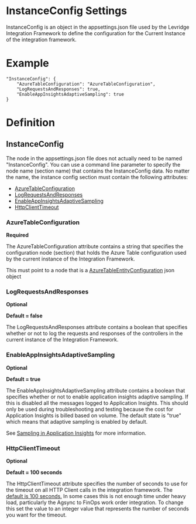 # InstanceConfig Settings
InstanceConfig is an object in the appsettings.json file used by the Levridge Integration Framework
to define the configuration for the Current Instance of the integration framework.

# Example
    "InstanceConfig": {
        "AzureTableConfiguration": "AzureTableConfiguration",
        "LogRequestsAndResponses": true,
        "EnableAppInsightsAdaptiveSampling": true
    }

# Definition
## InstanceConfig
The node in the appsettings.json file does not actually need to be named "InstanceConfig". 
You can use a command line parameter to specify the node name (section name) that contains
the InstanceConfig data. No matter the name, the instance config section must contain the following
attributes:

 - [AzureTableConfiguration](#AzureTableConfiguration)
 - [LogRequestsAndResponses](#LogRequestsAndResponses)
 - [EnableAppInsightsAdaptiveSampling](#EnableAppInsightsAdaptiveSampling)
 - [HttpClientTimeout](#HttpClientTimeout)

### AzureTableConfiguration
**Required**

The AzureTableConfiguration attribute contains a string that specifies the configuration node (section)
that holds the Azure Table configuration used by the current instance of the Integration Framework.

This must point to a node that is a [AzureTableEntityConfiguration](./ServiceBusConfiguration.md) json object

### LogRequestsAndResponses
**Optional**

**Default = false**

The LogRequestsAndResponses attribute contains a boolean that specifies whether or not to
log the requests and responses of the controllers in the current instance of the Integration 
Framework.


### EnableAppInsightsAdaptiveSampling
**Optional**

**Default = true**

The EnableAppInsightsAdaptiveSampling attribute contains a boolean that specifies whether or not to
enable application insights adaptive sampling. If this is disabled all the messages logged to 
Application Insights. This should only be used during troubleshooting and testing because the 
cost for Application Insights is billed based on volume. The default state is "true" which means
that adaptive sampling is enabled by default.

See [Sampling in Application Insights](#https://docs.microsoft.com/en-us/azure/azure-monitor/app/sampling#configuring-adaptive-sampling-for-aspnet-core-applications) 
for more information.

### HttpClientTimeout
**Optional**

**Default = 100 seconds**

The HttpClientTimeout attribute specifies the number of seconds to use for the timeout on all HTTP Client calls
in the integration framework. The [default is 100 seconds.](https://docs.microsoft.com/en-us/dotnet/api/system.net.http.httpclient.timeout?view=netcore-3.1)
In some cases this is not enough time under heavy load, particularly the Agsync to FinOps work order integration.
To change this set the value to an integer value that represents the number of seconds you want for the timeout.
